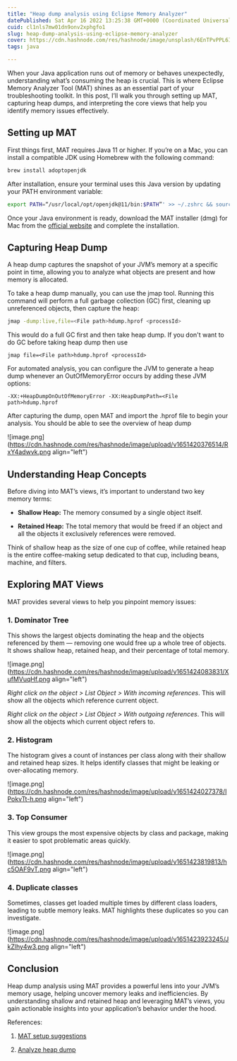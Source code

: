 ```yaml
---
title: "Heap dump analysis using Eclipse Memory Analyzer"
datePublished: Sat Apr 16 2022 13:25:38 GMT+0000 (Coordinated Universal Time)
cuid: cl1nls7mw01dn9onv2xphgfo1
slug: heap-dump-analysis-using-eclipse-memory-analyzer
cover: https://cdn.hashnode.com/res/hashnode/image/unsplash/6EnTPvPPL6I/upload/v1649314549697/J2xiSWpy4.jpeg
tags: java

---
```


When your Java application runs out of memory or behaves unexpectedly, understanding what’s consuming the heap is crucial. This is where Eclipse Memory Analyzer Tool (MAT) shines as an essential part of your troubleshooting toolkit. In this post, I’ll walk you through setting up MAT, capturing heap dumps, and interpreting the core views that help you identify memory issues effectively.

## Setting up MAT

First things first, MAT requires Java 11 or higher. If you’re on a Mac, you can install a compatible JDK using Homebrew with the following command:

```bash
brew install adoptopenjdk
```

After installation, ensure your terminal uses this Java version by updating your PATH environment variable:

```bash
export PATH=“/usr/local/opt/openjdk@11/bin:$PATH”' >> ~/.zshrc && source ~/.zshrc
```

Once your Java environment is ready, download the MAT installer (dmg) for Mac from the [official website](https://www.eclipse.org/downloads/download.php?file=/mat/1.12.0/rcp/MemoryAnalyzer-1.12.0.20210602-macosx.cocoa.x86_64.dmg) and complete the installation.

## Capturing Heap Dump

A heap dump captures the snapshot of your JVM’s memory at a specific point in time, allowing you to analyze what objects are present and how memory is allocated.

To take a heap dump manually, you can use the jmap tool. Running this command will perform a full garbage collection (GC) first, cleaning up unreferenced objects, then capture the heap:

```bash
jmap -dump:live,file=<File path>hdump.hprof <processId>
```

This would do a full GC first and then take heap dump. If you don't want to do GC before taking heap dump then use

```plaintext
jmap file=<File path>hdump.hprof <processId>
```

For automated analysis, you can configure the JVM to generate a heap dump whenever an OutOfMemoryError occurs by adding these JVM options:

```plaintext
-XX:+HeapDumpOnOutOfMemoryError -XX:HeapDumpPath=<File path>hdump.hprof
```

After capturing the dump, open MAT and import the .hprof file to begin your analysis. You should be able to see the overview of heap dump

![image.png](https://cdn.hashnode.com/res/hashnode/image/upload/v1651420376514/RxY4adwvk.png align="left")

## **Understanding Heap Concepts**

Before diving into MAT’s views, it’s important to understand two key memory terms:

* **Shallow Heap:** The memory consumed by a single object itself.
    
* **Retained Heap:** The total memory that would be freed if an object and all the objects it exclusively references were removed.
    

Think of shallow heap as the size of one cup of coffee, while retained heap is the entire coffee-making setup dedicated to that cup, including beans, machine, and filters.

## Exploring MAT Views

MAT provides several views to help you pinpoint memory issues:

### 1\. Dominator Tree

This shows the largest objects dominating the heap and the objects referenced by them — removing one would free up a whole tree of objects. It shows shallow heap, retained heap, and their percentage of total memory.

![image.png](https://cdn.hashnode.com/res/hashnode/image/upload/v1651424083831/XufMVuqHf.png align="left")

*Right click on the object &gt; List Object &gt; With incoming references*. This will show all the objects which reference current object.

*Right click on the object &gt; List Object &gt; With outgoing references*. This will show all the objects which current object refers to.

### 2\. Histogram

The histogram gives a count of instances per class along with their shallow and retained heap sizes. It helps identify classes that might be leaking or over-allocating memory.

![image.png](https://cdn.hashnode.com/res/hashnode/image/upload/v1651424027378/IPokvTt-h.png align="left")

### 3\. Top Consumer

This view groups the most expensive objects by class and package, making it easier to spot problematic areas quickly.

![image.png](https://cdn.hashnode.com/res/hashnode/image/upload/v1651423819813/hc5OAF9vT.png align="left")

### 4\. Duplicate classes

Sometimes, classes get loaded multiple times by different class loaders, leading to subtle memory leaks. MAT highlights these duplicates so you can investigate.

![image.png](https://cdn.hashnode.com/res/hashnode/image/upload/v1651423923245/JkZlhy4w3.png align="left")

## Conclusion

Heap dump analysis using MAT provides a powerful lens into your JVM’s memory usage, helping uncover memory leaks and inefficiencies. By understanding shallow and retained heap and leveraging MAT’s views, you gain actionable insights into your application’s behavior under the hood.

References:

1. [MAT setup suggestions](https://blog.ycrash.io/2021/03/08/eclipse-mat-tidbits/)
    
2. [Analyze heap dump](https://reflectoring.io/create-analyze-heapdump/)